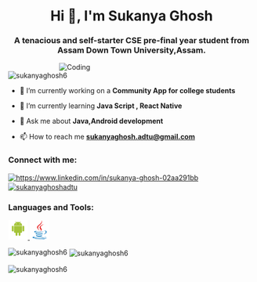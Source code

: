 <h1 align="center">Hi 👋, I'm Sukanya Ghosh</h1>
<h3 align="center">A tenacious and self-starter CSE pre-final year student from Assam Down Town University,Assam.</h3>
<img align="right" alt="Coding" width="400" src="https://camo.githubusercontent.com/374987f773148e46b1851b9e3bc4bf71b182562dd002620ef3e4263cb3997130/68747470733a2f2f6d69726f2e6d656469756d2e636f6d2f6d61782f3837352f312a7164415731546a434e353768316c6275757a766368672e676966">
<p align="left"> <img src="https://komarev.com/ghpvc/?username=sukanyaghosh6&label=Profile%20views&color=0e75b6&style=flat" alt="sukanyaghosh6" /> </p>

- 🔭 I’m currently working on a **Community App for college students**

- 🌱 I’m currently learning **Java Script , React Native**

- 💬 Ask me about **Java,Android development**

- 📫 How to reach me **sukanyaghosh.adtu@gmail.com**

<h3 align="left">Connect with me:</h3>
<p align="left">
<a href="https://linkedin.com/in/https://www.linkedin.com/in/sukanya-ghosh-02aa291bb" target="blank"><img align="center" src="https://raw.githubusercontent.com/rahuldkjain/github-profile-readme-generator/master/src/images/icons/Social/linked-in-alt.svg" alt="https://www.linkedin.com/in/sukanya-ghosh-02aa291bb" height="30" width="40" /></a>
<a href="https://auth.geeksforgeeks.org/user/sukanyaghoshadtu" target="blank"><img align="center" src="https://raw.githubusercontent.com/rahuldkjain/github-profile-readme-generator/master/src/images/icons/Social/geeks-for-geeks.svg" alt="sukanyaghoshadtu" height="30" width="40" /></a>
</p>

<h3 align="left">Languages and Tools:</h3>
<p align="left"> <a href="https://developer.android.com" target="_blank" rel="noreferrer"> <img src="https://raw.githubusercontent.com/devicons/devicon/master/icons/android/android-original-wordmark.svg" alt="android" width="40" height="40"/> </a> <a href="https://www.java.com" target="_blank" rel="noreferrer"> <img src="https://raw.githubusercontent.com/devicons/devicon/master/icons/java/java-original.svg" alt="java" width="40" height="40"/> </a> </p>

<p><img align="left" src="https://github-readme-stats.vercel.app/api/top-langs?username=sukanyaghosh6&show_icons=true&locale=en&layout=compact" alt="sukanyaghosh6" /></p>

<p>&nbsp;<img align="center" src="https://github-readme-stats.vercel.app/api?username=sukanyaghosh6&show_icons=true&locale=en" alt="sukanyaghosh6" /></p>

<p><img align="center" src="https://github-readme-streak-stats.herokuapp.com/?user=sukanyaghosh6&" alt="sukanyaghosh6" /></p>

